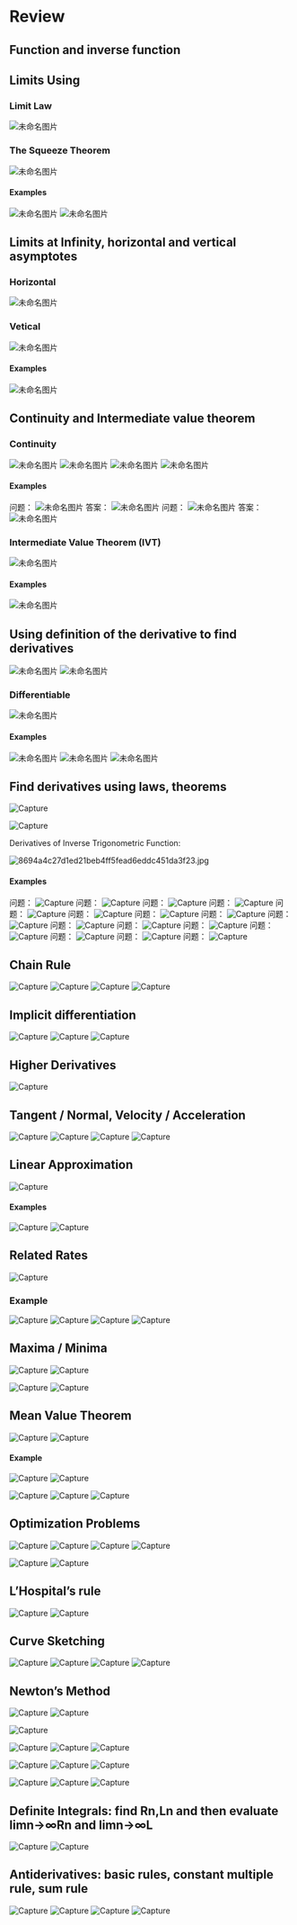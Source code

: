 # Review

## Function and inverse function

## Limits Using

### Limit Law

![未命名图片](https://i.imgur.com/bfcONKo.png)

### The Squeeze Theorem

![未命名图片](https://i.imgur.com/H2KTpWo.png)

#### Examples

![未命名图片](https://i.imgur.com/lsUFn1G.png)
![未命名图片](https://i.imgur.com/zpyMAps.png)

## Limits at Infinity, horizontal and vertical asymptotes

### Horizontal

![未命名图片](https://i.imgur.com/8Wjz9sw.png)

### Vetical

![未命名图片](https://i.imgur.com/MUec96O.png)

#### Examples

![未命名图片](https://i.imgur.com/uy86A8D.png)

## Continuity and Intermediate value theorem

### Continuity

![未命名图片](https://i.imgur.com/U1bi7GD.png)
![未命名图片](https://i.imgur.com/D8x4UuY.png)
![未命名图片](https://i.imgur.com/pX8CR3H.png)
![未命名图片](https://i.imgur.com/hPc7L7X.png)

#### Examples

问题：
![未命名图片](https://i.imgur.com/vl5bnH2.png)
答案：
![未命名图片](https://i.imgur.com/aMQTbax.png)
问题：
![未命名图片](https://i.imgur.com/AtoDzvi.png)
答案：
![未命名图片](https://i.imgur.com/YQdMOAI.png)

### Intermediate Value Theorem (IVT)

![未命名图片](https://i.imgur.com/Rgv0OXn.png)

#### Examples

![未命名图片](https://i.imgur.com/InNkyIn.png)

## Using definition of the derivative to find derivatives

![未命名图片](https://i.imgur.com/sBAutQX.png)
![未命名图片](https://i.imgur.com/w90ePj3.png)

### Differentiable

![未命名图片](https://i.imgur.com/MXeCzQy.png)

#### Examples

![未命名图片](https://i.imgur.com/28JClak.png)
![未命名图片](https://i.imgur.com/Py4PJak.png)
![未命名图片](https://i.imgur.com/yqY41EO.png)

## Find derivatives using laws, theorems

![Capture](https://i.imgur.com/mpwtKuM.png)

![Capture](https://i.imgur.com/OzkgPru.png)

Derivatives of Inverse Trigonometric Function:

![8694a4c27d1ed21beb4ff5fead6eddc451da3f23.jpg](https://i.imgur.com/TxeuPFA.png)

#### Examples

问题：
![Capture](https://i.imgur.com/gSzt3QK.png)
问题：
![Capture](https://i.imgur.com/7ToZk5l.png)
问题：
![Capture](https://i.imgur.com/xE0J4B7.png)
问题：
![Capture](https://i.imgur.com/TZC4JeB.png)
问题：
![Capture](https://i.imgur.com/uiyIze8.png)
问题：
![Capture](https://i.imgur.com/xV3iiWV.png)
问题：
![Capture](https://i.imgur.com/9HqIchF.png)
问题：
![Capture](https://i.imgur.com/aaNkw2X.png)
问题：
![Capture](https://i.imgur.com/1Zaxl80.png)
问题：
![Capture](https://i.imgur.com/dzCWOqA.png)
问题：
![Capture](https://i.imgur.com/UillA5J.png)
问题：
![Capture](https://i.imgur.com/GSYJutH.png)
问题：
![Capture](https://i.imgur.com/mNJ9PAM.png)
问题：
![Capture](https://i.imgur.com/1WHB88O.png)
问题：
![Capture](https://i.imgur.com/rBJU9bn.png)
问题：
![Capture](https://i.imgur.com/XePr6Is.png)

## Chain Rule

![Capture](https://i.imgur.com/QX9EG7w.png)
![Capture](https://i.imgur.com/YwR9CHu.png)
![Capture](https://i.imgur.com/lf69D5a.png)
![Capture](https://i.imgur.com/TPOuo5l.png)

## Implicit differentiation

![Capture](https://i.imgur.com/S33K0UE.png)
![Capture](https://i.imgur.com/NzvB0F8.png)
![Capture](https://i.imgur.com/tH9pzL0.png)

## Higher Derivatives

![Capture](https://i.imgur.com/ctMfktf.png)

## Tangent / Normal, Velocity / Acceleration

![Capture](https://i.imgur.com/j6rGsuk.png)
![Capture](https://i.imgur.com/5SHAozK.png)
![Capture](https://i.imgur.com/LeiEIAJ.png)
![Capture](https://i.imgur.com/Y4Tb95N.png)

## Linear Approximation

![Capture](https://i.imgur.com/2v0cmwQ.png)

#### Examples

![Capture](https://i.imgur.com/1zyi29P.png)
![Capture](https://i.imgur.com/8pSFga6.png)

## Related Rates

![Capture](https://i.imgur.com/BPNSFCS.png)

### Example

![Capture](https://i.imgur.com/74AMLwO.png)
![Capture](https://i.imgur.com/L0Q31fq.png)
![Capture](https://i.imgur.com/IHDsMlI.png)
![Capture](https://i.imgur.com/RkBQHAW.png)

## Maxima / Minima

![Capture](https://i.imgur.com/8XpwDf7.png)
![Capture](https://i.imgur.com/ADQ3SAQ.png)

![Capture](https://i.imgur.com/pfSx9S9.png)
![Capture](https://i.imgur.com/1IfMkIM.png)

## Mean Value Theorem

![Capture](https://i.imgur.com/X681NfV.png)
![Capture](https://i.imgur.com/1TdRCQn.png)

#### Example

![Capture](https://i.imgur.com/mEu02Mt.png)
![Capture](https://i.imgur.com/IPyjofC.png)

![Capture](https://i.imgur.com/4Wkx2r6.png)
![Capture](https://i.imgur.com/PWCl0qM.png)
![Capture](https://i.imgur.com/FUdwzgA.png)

## Optimization Problems

![Capture](https://i.imgur.com/WfK3DVy.png)
![Capture](https://i.imgur.com/kTt4AeO.png)
![Capture](https://i.imgur.com/F9tvlFK.png)
![Capture](https://i.imgur.com/M92bPaS.png)

![Capture](https://i.imgur.com/ndGUO1t.png)
![Capture](https://i.imgur.com/J4gNd2c.png)

## L’Hospital’s rule

![Capture](https://i.imgur.com/91FAWUY.png)
![Capture](https://i.imgur.com/pR2yww0.png)

## Curve Sketching

![Capture](https://i.loli.net/2019/12/16/pmSi3bYuqa9DBTw.png)
![Capture](https://i.loli.net/2019/12/16/KiFzNAlHVL94PR7.png)
![Capture](https://i.loli.net/2019/12/16/8BMgDajuhZId654.png)
![Capture](https://i.loli.net/2019/12/16/MB1PUd8LYkx7f2z.png)

## Newton’s Method

![Capture](https://i.imgur.com/G60TDww.png)
![Capture](https://i.imgur.com/sn0PchH.png)

![Capture](https://i.imgur.com/RedJGI9.png)

![Capture](https://i.imgur.com/AmAegUa.png)
![Capture](https://i.imgur.com/g4bvyXY.png)
![Capture](https://i.imgur.com/6u9Nu7F.png)

![Capture](https://i.imgur.com/rX2WIFO.png)
![Capture](https://i.imgur.com/bgAomp9.png)
![Capture](https://i.imgur.com/9UPNR7i.png)

![Capture](https://i.loli.net/2019/12/16/T7Ue9hVXSCN5RKv.png)
![Capture](https://i.loli.net/2019/12/16/T49IaBdPZJ2yvoD.png)
![Capture](https://i.loli.net/2019/12/16/5SOCodgtnfFQRuc.png)

## Definite Integrals: find Rn,Ln and then evaluate limn→∞Rn and limn→∞L

![Capture](https://i.imgur.com/dhD1vLX.png)
![Capture](https://i.loli.net/2019/12/16/IGXnpMYPzwVkxRc.png)

## Antiderivatives: basic rules, constant multiple rule, sum rule

![Capture](https://i.loli.net/2019/12/16/IByhiQzfH8MNJKW.png)
![Capture](https://i.loli.net/2019/12/16/kDYzJm3Z7AqByTU.png)
![Capture](https://i.imgur.com/jlH0c3t.png)
![Capture](https://i.imgur.com/NM64o99.png)

